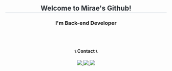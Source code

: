 <h2 align="center"; style="border-bottom: 1px solid #d8dee4; color: #282d33;">  Welcome to Mirae's Github! </h2>  
<h3 align="center"> I'm Back-end Developer </h3>
<br></br>
<h4 align="center"> 📞 Contact 📞 </h4>
<div align="center"; style="font-weight: 700; font-size: 15px; color: #282d33;">
<a align="center"; href=https://www.instagram.com/miraexhoi> <img src="https://img.shields.io/badge/Instagram-E4405F?style=flat-square&logo=Instagram&logoColor=white&link=https://www.instagram.com/miraexhoi"> </a>
<a align="center"; href=https://url.kr/gv86ch> <img src="https://img.shields.io/badge/Portfolio-000000?style=flat-square&logo=Notion&logoColor=white&link=https://url.kr/gv86ch"> </a>
<a align="center"; href=mailto:miraexhoi@gmail.com> <img src="https://img.shields.io/badge/Gmail-EA4335?style=flat-square&logo=Gmail&logoColor=white&link=mailto:miraexhoi@gmail.com"> </a>
<br></br>



